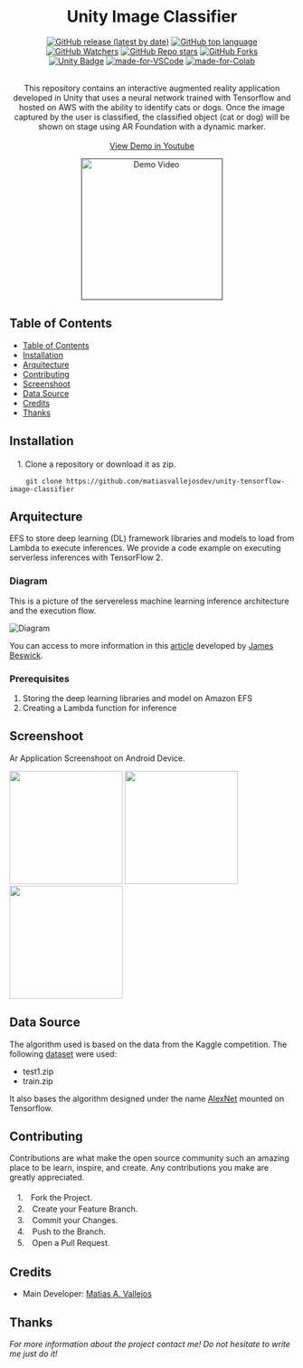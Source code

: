 <h1 align="center"> Unity Image Classifier </h1>
  <div align="center">

  [![GitHub release (latest by date)](https://img.shields.io/github/v/release/matiasvallejosdev/unity-tensorflow-image-classifier?color=4cc51e)](https://github.com/matiasvallejosdev/unity-tensorflow-image-classifier)
  [![GitHub top language](https://img.shields.io/github/languages/top/matiasvallejosdev/unity-tensorflow-image-classifier?color=1081c2)](https://github.com/matiasvallejosdev/unity-tensorflow-image-classifier/search?l=c%23)
  [![GitHub Watchers](https://img.shields.io/github/watchers/matiasvallejosdev/unity-tensorflow-image-classifier?color=4cc51e)](https://github.com/matiasvallejosdev/unity-tensorflow-image-classifier/watchers)
  [![GitHub Repo stars](https://img.shields.io/github/stars/matiasvallejosdev/unity-tensorflow-image-classifier?color=4cc51e)](https://github.com/matiasvallejosdev/unity-tensorflow-image-classifier/stargazers)
  [![GitHub Forks](https://img.shields.io/github/forks/matiasvallejosdev/unity-tensorflow-image-classifier?color=4cc51e)](https://github.com/matiasvallejosdev/unity-tensorflow-image-classifier/network/members)
  <br />
  [![Unity Badge](http://img.shields.io/badge/-Unity3D_2020.3.5f1-000?logo=unity&link=https://unity.com/)](https://unity.com/)
  [![made-for-VSCode](https://img.shields.io/badge/Made%20for-VSCode-1f425f.svg)](https://code.visualstudio.com/)
  [![made-for-Colab](https://img.shields.io/badge/Made%20for-Colab-orange)](https://colab.research.google.com/)
  </div>
<p align="center"> 
  <br />
This repository contains an interactive augmented reality application developed in Unity that uses a neural network trained with Tensorflow and hosted on AWS with the ability to identify cats or dogs. Once the image captured by the user is classified, the classified object (cat or dog) will be shown on stage using AR Foundation with a dynamic marker.       <br /> <br />
  <a href="https://youtu.be/Q-14FaPrD-A" target="_blank">View Demo in Youtube</a> <br />
      <p align="center">
      <a href="" rel="nofollow">
      <img src="" alt="Demo Video" width="250">
    </a>
  </p>
 
  </p>
</p>

## Table of Contents

- [Table of Contents](#table-of-contents)
- [Installation](#installation)
- [Arquitecture](#arquitecture)
- [Contributing](#contributing)
- [Screenshoot](#screenshoot)
- [Data Source](#data-source)
- [Credits](#credits)
- [Thanks](#thanks)

## Installation
　1. Clone a repository or download it as zip.
```
    git clone https://github.com/matiasvallejosdev/unity-tensorflow-image-classifier
```
## Arquitecture

EFS to store deep learning (DL) framework libraries and models to load from Lambda to execute inferences. We provide a code example on executing serverless inferences with TensorFlow 2.

### Diagram
This is a picture of the servereless machine learning inference architecture and the execution flow.

![Diagram](https://github.com/matiasvallejosdev/unity-tensorflow-image-classifier/blob/main/Project.Backend/docs/Serverless_Diagram.png?raw=true)

You can access to more information in this [article](https://aws.amazon.com/blogs/compute/building-deep-learning-inference-with-aws-lambda-and-amazon-efs/) developed by [James Beswick](https://aws.amazon.com/blogs/compute/author/jbeswick/).
### Prerequisites

1. Storing the deep learning libraries and model on Amazon EFS
2. Creating a Lambda function for inference

## Screenshoot
Ar Application Screenshoot on Android Device.
<p>
  <p>
    <a rel="nofollow">
    <img src="https://github.com/matiasvallejosdev/unity-tensorflow-image-classifier/blob/main/Project.Docs/Screenshoot%20(2).jpg?raw=true" width="200">
    </a>
    <a rel="nofollow">
    <img src="https://github.com/matiasvallejosdev/unity-tensorflow-image-classifier/blob/main/Project.Docs/Screenshoot%20(3).jpg?raw=true" width="200">
    </a>
    <a rel="nofollow">
    <img src="https://github.com/matiasvallejosdev/unity-tensorflow-image-classifier/blob/main/Project.Docs/Screenshoot%20(1).jpg?raw=true" width="200">
    </a>
  </p>

## Data Source

The algorithm used is based on the data from the Kaggle competition. The following [dataset](https://www.kaggle.com/c/dogs-vs-cats/data) were used:
- test1.zip
- train.zip


It also bases the algorithm designed under the name [AlexNet](https://en.wikipedia.org/wiki/AlexNet) mounted on Tensorflow.



## Contributing

Contributions are what make the open source community such an amazing place to be learn, inspire, and create. Any contributions you make are greatly appreciated. <br /><br />
　1.　Fork the Project. <br />
　2.　Create your Feature Branch. <br />
　3.　Commit your Changes. <br />
　4.　Push to the Branch. <br />
　5.　Open a Pull Request. <br />

## Credits

- Main Developer: [Matias A. Vallejos](https://www.linkedin.com/in/matiasvallejos/)

## Thanks

_For more information about the project contact me! Do not hesitate to write me just do it!_
